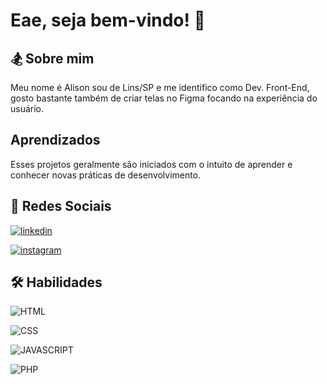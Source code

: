 
# Eae, seja bem-vindo! 👋


## 🏂 Sobre mim
Meu nome é Alison sou de Lins/SP e me identifico como Dev. Front-End, gosto bastante também de criar telas no Figma focando na experiência do usuário.


## Aprendizados

Esses projetos geralmente são iniciados com o intuito de aprender e conhecer novas práticas de desenvolvimento.



## 🔗 Redes Sociais
[![linkedin](https://img.shields.io/badge/linkedin-0A66C2?style=for-the-badge&logo=linkedin&logoColor=white)](https://www.linkedin.com/in/alisonsavian/)

[![instagram](https://img.shields.io/badge/instagram-f25d1d?style=for-the-badge&logo=instagram&logoColor=white)](https://www.instagram.com/_alisonsavian/)


## 🛠 Habilidades

![HTML](https://img.shields.io/badge/HTML-ff6f00?style=for-the-badge&logo=HTML5&logoColor=white)

![CSS](https://img.shields.io/badge/CSS-0044ff?style=for-the-badge&logo=CSS3&logoColor=white)

![JAVASCRIPT](https://img.shields.io/badge/JAVASCRIPT-ffb700?style=for-the-badge&logo=javascript&logoColor=white)

![PHP](https://img.shields.io/badge/PHP-7f11ed?style=for-the-badge&logo=PHP&logoColor=white)

